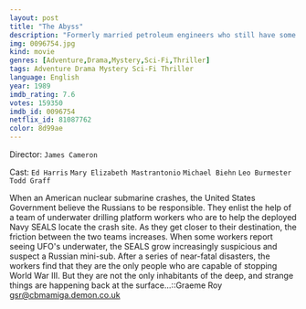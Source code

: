 ```yaml
---
layout: post
title: "The Abyss"
description: "Formerly married petroleum engineers who still have some issues to work out. They are drafted to assist a gung-ho Navy SEAL with a top-secret recovery operation: a nuclear sub has been ambushed and sunk, under mysterious circumstances, in some of the deepest waters on Earth..."
img: 0096754.jpg
kind: movie
genres: [Adventure,Drama,Mystery,Sci-Fi,Thriller]
tags: Adventure Drama Mystery Sci-Fi Thriller 
language: English
year: 1989
imdb_rating: 7.6
votes: 159350
imdb_id: 0096754
netflix_id: 81087762
color: 8d99ae
---
```

Director: `James Cameron`  

Cast: `Ed Harris` `Mary Elizabeth Mastrantonio` `Michael Biehn` `Leo Burmester` `Todd Graff` 

When an American nuclear submarine crashes, the United States Government believe the Russians to be responsible. They enlist the help of a team of underwater drilling platform workers who are to help the deployed Navy SEALS locate the crash site. As they get closer to their destination, the friction between the two teams increases. When some workers report seeing UFO's underwater, the SEALS grow increasingly suspicious and suspect a Russian mini-sub. After a series of near-fatal disasters, the workers find that they are the only people who are capable of stopping World War III. But they are not the only inhabitants of the deep, and strange things are happening back at the surface...::Graeme Roy <gsr@cbmamiga.demon.co.uk>